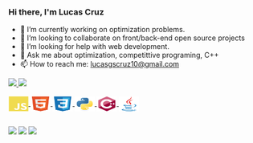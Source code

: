 ### Hi there, I'm Lucas Cruz


- 🔭 I’m currently working on optimization problems.
- 👯 I’m looking to collaborate on front/back-end open source projects
- 🤔 I’m looking for help with web development.
- 💬 Ask me about optimization, competittive programing, C++
- 📫 How to reach me: lucasgscruz10@gmail.com

<div>
  <a href="https://github.com/lucasgscruz">
  <img height="180em" src="https://github-readme-stats.vercel.app/api?username=lucasgscruz&show_icons=true&theme=dracula&include_all_commits=true&count_private=true"/>
  <img height="180em" src="https://github-readme-stats.vercel.app/api/top-langs/?username=lucasgscruz&layout=compact&langs_count=7&theme=dracula"/>
</div>
  
<div style="display: inline_block"><br>
  <img align="center" alt="Lucas-Js" height="30" width="40" src="https://raw.githubusercontent.com/devicons/devicon/master/icons/javascript/javascript-plain.svg">
  <img align="center" alt="Lucas-HTML" height="30" width="40" src="https://raw.githubusercontent.com/devicons/devicon/master/icons/html5/html5-original.svg">
  <img align="center" alt="Lucas-CSS" height="30" width="40" src="https://raw.githubusercontent.com/devicons/devicon/master/icons/css3/css3-original.svg">
  <img align="center" alt="Lucas-Python" height="30" width="40" src="https://raw.githubusercontent.com/devicons/devicon/master/icons/python/python-original.svg">
  <img align="center" alt="Lucas-C++" height="30" width="40" src="https://raw.githubusercontent.com/devicons/devicon/master/icons/cplusplus/cplusplus-original.svg">
  <img align="center" alt="Lucas-C++" height="30" width="40" src="https://raw.githubusercontent.com/devicons/devicon/master/icons/java/java-original.svg">
</div>
  
   ##

<div> 
  <a href="https://instagram.com/lucasgscruz" target="_blank"><img src="https://img.shields.io/badge/-Instagram-%23E4405F?style=for-the-badge&logo=instagram&logoColor=white"></a>
  <a href = "mailto:lucasgscruz10@gmail.com"><img src="https://img.shields.io/badge/-Gmail-%23333?style=for-the-badge&logo=gmail&logoColor=white"></a>
  <a href="https://www.linkedin.com/in/lucasgscruz" target="_blank"><img src="https://img.shields.io/badge/-LinkedIn-%230077B5?style=for-the-badge&logo=linkedin&logoColor=white"></a> 
</div>
